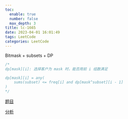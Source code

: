 ```yaml
---
toc:
  enable: true
  number: false
  max_depth: 3
title: lc-1665
date: 2023-04-01 16:01:49
tags: LeetCode
categories: LeetCode
---
```


Bitmask + subsets + DP

```cpp
/*
dp[mask][i]: 选择客户为 mask 时，能否用前 i 组数满足

dp[mask][i] = any(
    sums(subset) <= freq[i] and dp[mask^subset][i - 1]
)
*/
```

[题目](https://leetcode.com/problems/distribute-repeating-integers/)

[分析](https://www.bilibili.com/video/BV1qt4y1a7Lm)